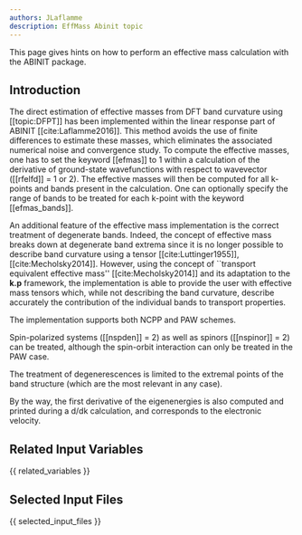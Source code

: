 ```yaml
---
authors: JLaflamme
description: EffMass Abinit topic
---
```

<!--
This file is automatically generated by mksite.py. All changes will be lost.
Change the input yaml files or the python code
-->

This page gives hints on how to perform an effective mass calculation with the ABINIT package.

## Introduction

The direct estimation of effective masses from DFT band curvature using
[[topic:DFPT]] has been implemented within the linear response part of ABINIT
[[cite:Laflamme2016]]. This method avoids the use of finite differences to
estimate these masses, which eliminates the associated numerical noise and
convergence study. To compute the effective masses, one has to set the keyword
[[efmas]] to 1 within a calculation of the derivative of ground-state
wavefunctions with respect to wavevector ([[rfelfd]] = 1 or 2). The effective
masses will then be computed for all k-points and bands present in the
calculation. One can optionally specify the range of bands to be treated for
each k-point with the keyword [[efmas_bands]].

An additional feature of the effective mass implementation is the correct
treatment of degenerate bands. Indeed, the concept of effective mass breaks
down at degenerate band extrema since it is no longer possible to describe
band curvature using a tensor [[cite:Luttinger1955]], [[cite:Mecholsky2014]].
However, using the concept of ``transport equivalent effective mass''
[[cite:Mecholsky2014]] and its adaptation to the **k.p** framework, the
implementation is able to provide the user with effective mass tensors which,
while not describing the band curvature, describe accurately the contribution
of the individual bands to transport properties.

The implementation supports both NCPP and PAW schemes.

Spin-polarized systems ([[nspden]] = 2) as well as spinors ([[nspinor]] = 2)
can be treated, although the spin-orbit interaction can only be treated in the
PAW case.

The treatment of degenerescences is limited to the extremal points of the band
structure (which are the most relevant in any case).

By the way, the first derivative of the eigenenergies is also computed and
printed during a d/dk calculation, and corresponds to the electronic velocity.



## Related Input Variables

{{ related_variables }}

## Selected Input Files

{{ selected_input_files }}


